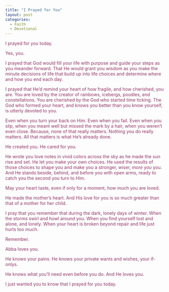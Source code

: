 ```yaml
---
title: "I Prayed for You"
layout: post
categories:
  - Faith
  - Devotional
---
```

<p><span style="color: #993366;">I prayed for you today.</span></p>
<p><span style="color: #993366;">Yes, you.&nbsp;</span></p>
<p><span style="color: #993366;">I prayed that God would fill your life with purpose and guide your steps as you meander forward. That He would grant you wisdom as you make the minute decisions of life that build up into life choices and determine where and how you end each day.</span></p>
<p><span style="color: #993366;">I prayed that He&rsquo;d remind your heart of how fragile, and how cherished, you are. You are loved by the creator of rainbows, icebergs, poodles, and constellations. You are cherished by the God who started time ticking. The God who formed your heart, and knows you better than you know yourself, is utterly devoted to you.</span></p>
<p><span style="color: #993366;">Even when you turn your back on Him. Even when you fail. Even when you slip, when you meant well but missed the mark by a hair, when you weren&rsquo;t even close. Because, none of that really matters. Nothing you do really matters. All that matters is what He&rsquo;s already done.</span></p>
<p><span style="color: #993366;">He created you. He cared for you.</span></p>
<p><span style="color: #993366;">He wrote you love notes in vivid colors across the sky as he made the sun rise and set. He let you make your own choices. He used the results of those choices to shape you and make you a stronger, wiser, <em>more you</em> you. And He stands beside, behind, and before you with open arms, ready to catch you the second you turn to Him.</span></p>
<p><span style="color: #993366;">May your heart taste, even if only for a moment, how much you are loved.</span></p>
<p><span style="color: #993366;">He made the mother&rsquo;s heart. And His love for you is so much greater than that of a mother for her child.</span></p>
<p><span style="color: #993366;">I pray that you remember that during the dark, lonely days of winter. When the storms swirl and howl around you. When you find yourself lost and alone, and lonely. When your heart is broken beyond repair and life just hurts too much.</span></p>
<p><span style="color: #993366;">Remember.</span></p>
<p><span style="color: #993366;">Abba loves you.</span></p>
<p><span style="color: #993366;">He knows your pains. He knows your private wants and wishes, your if-onlys.</span></p>
<p><span style="color: #993366;">He knows what you&rsquo;ll need even before you do. And He loves you.</span></p>
<p><span style="color: #993366;">I just wanted you to know that I prayed for you today.</span></p>
